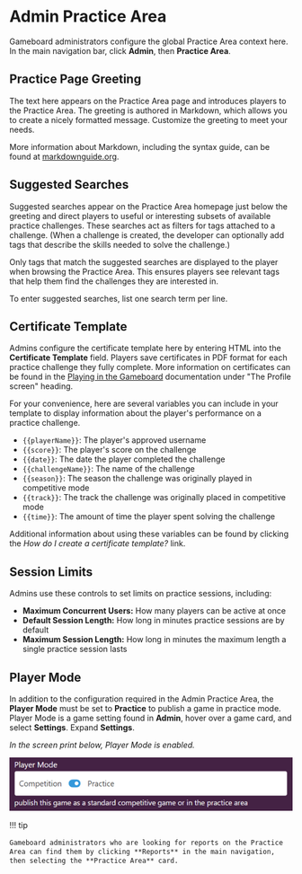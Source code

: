 # Admin Practice Area

Gameboard administrators configure the global Practice Area context here. In the main navigation bar, click **Admin**, then **Practice Area**.

## Practice Page Greeting

The text here appears on the Practice Area page and introduces players to the Practice Area. The greeting is authored in Markdown, which allows you to create a nicely formatted message. Customize the greeting to meet your needs.

More information about Markdown, including the syntax guide, can be found at [markdownguide.org]().

## Suggested Searches

Suggested searches appear on the Practice Area homepage just below the greeting and direct players to useful or interesting subsets of available practice challenges. These searches act as filters for tags attached to a challenge. (When a challenge is created, the developer can optionally add tags that describe the skills needed to solve the challenge.)

Only tags that match the suggested searches are displayed to the player when browsing the Practice Area. This ensures players see relevant tags that help them find the challenges they are interested in.

To enter suggested searches, list one search term per line.

## Certificate Template

Admins configure the certificate template here by entering HTML into the **Certificate Template** field. Players save certificates in PDF format for each practice challenge they fully complete. More information on certificates can be found in the [Playing in the Gameboard](./participating.md) documentation under "The Profile screen" heading.

For your convenience, here are several variables you can include in your template to display information about the player's performance on a practice challenge. 

- `{{playerName}}`: The player's approved username
- `{{score}}`: The player's score on the challenge
- `{{date}}`: The date the player completed the challenge
- `{{challengeName}}`: The name of the challenge
- `{{season}}`: The season the challenge was originally played in competitive mode
- `{{track}}`: The track the challenge was originally placed in competitive mode
- `{{time}}`: The amount of time the player spent solving the challenge

Additional information about using these variables can be found by clicking the *How do I create a certificate template?* link.

## Session Limits

Admins use these controls to set limits on practice sessions, including:

- **Maximum Concurrent Users:** How many players can be active at once
- **Default Session Length:**  How long in minutes practice sessions are by default
- **Maximum Session Length:** How long in minutes the maximum length a single practice session lasts

## Player Mode

In addition to the configuration required in the Admin Practice Area, the **Player Mode** must be set to **Practice** to publish a game in practice mode. Player Mode is a game setting found in **Admin**, hover over a game card, and select **Settings**. Expand **Settings**.

*In the screen print below, Player Mode is enabled.*

![player mode enabled](img/player-mode-enabled.png)

!!! tip

    Gameboard administrators who are looking for reports on the Practice Area can find them by clicking **Reports** in the main navigation, then selecting the **Practice Area** card.